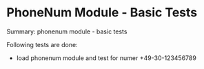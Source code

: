 # PhoneNum Module - Basic Tests #

Summary: phonenum module - basic tests

Following tests are done:

  * load phonenum module and test for numer +49-30-123456789
